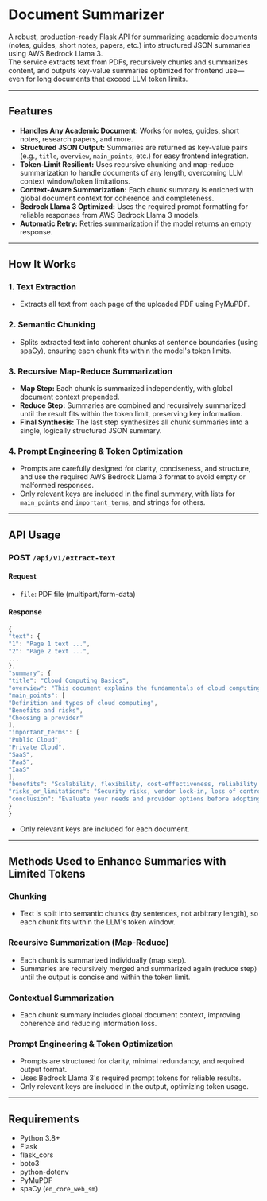 # Document Summarizer

A robust, production-ready Flask API for summarizing academic documents (notes, guides, short notes, papers, etc.) into structured JSON summaries using AWS Bedrock Llama 3.  
The service extracts text from PDFs, recursively chunks and summarizes content, and outputs key-value summaries optimized for frontend use—even for long documents that exceed LLM token limits.

---

## Features

- **Handles Any Academic Document:** Works for notes, guides, short notes, research papers, and more.
- **Structured JSON Output:** Summaries are returned as key-value pairs (e.g., `title`, `overview`, `main_points`, etc.) for easy frontend integration.
- **Token-Limit Resilient:** Uses recursive chunking and map-reduce summarization to handle documents of any length, overcoming LLM context window/token limitations.
- **Context-Aware Summarization:** Each chunk summary is enriched with global document context for coherence and completeness.
- **Bedrock Llama 3 Optimized:** Uses the required prompt formatting for reliable responses from AWS Bedrock Llama 3 models.
- **Automatic Retry:** Retries summarization if the model returns an empty response.

---

## How It Works

### 1. **Text Extraction**
- Extracts all text from each page of the uploaded PDF using PyMuPDF.

### 2. **Semantic Chunking**
- Splits extracted text into coherent chunks at sentence boundaries (using spaCy), ensuring each chunk fits within the model's token limits.

### 3. **Recursive Map-Reduce Summarization**
- **Map Step:** Each chunk is summarized independently, with global document context prepended.
- **Reduce Step:** Summaries are combined and recursively summarized until the result fits within the token limit, preserving key information.
- **Final Synthesis:** The last step synthesizes all chunk summaries into a single, logically structured JSON summary.

### 4. **Prompt Engineering & Token Optimization**
- Prompts are carefully designed for clarity, conciseness, and structure, and use the required AWS Bedrock Llama 3 format to avoid empty or malformed responses.
- Only relevant keys are included in the final summary, with lists for `main_points` and `important_terms`, and strings for others.

---

## API Usage

### **POST** `/api/v1/extract-text`

#### **Request**
- `file`: PDF file (multipart/form-data)

#### **Response**
```js
{
"text": {
"1": "Page 1 text ...",
"2": "Page 2 text ...",
...
},
"summary": {
"title": "Cloud Computing Basics",
"overview": "This document explains the fundamentals of cloud computing...",
"main_points": [
"Definition and types of cloud computing",
"Benefits and risks",
"Choosing a provider"
],
"important_terms": [
"Public Cloud",
"Private Cloud",
"SaaS",
"PaaS",
"IaaS"
],
"benefits": "Scalability, flexibility, cost-effectiveness, reliability.",
"risks_or_limitations": "Security risks, vendor lock-in, loss of control.",
"conclusion": "Evaluate your needs and provider options before adopting cloud solutions."
}
}
```
- Only relevant keys are included for each document.

---

## Methods Used to Enhance Summaries with Limited Tokens

### **Chunking**
- Text is split into semantic chunks (by sentences, not arbitrary length), so each chunk fits within the LLM's token window.

### **Recursive Summarization (Map-Reduce)**
- Each chunk is summarized individually (map step).
- Summaries are recursively merged and summarized again (reduce step) until the output is concise and within the token limit.

### **Contextual Summarization**
- Each chunk summary includes global document context, improving coherence and reducing information loss.

### **Prompt Engineering & Token Optimization**
- Prompts are structured for clarity, minimal redundancy, and required output format.
- Uses Bedrock Llama 3's required prompt tokens for reliable results.
- Only relevant keys are included in the output, optimizing token usage.

---

## Requirements

- Python 3.8+
- Flask
- flask_cors
- boto3
- python-dotenv
- PyMuPDF
- spaCy (`en_core_web_sm`)

